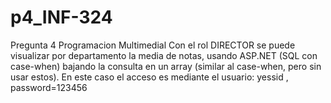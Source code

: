 # p4_INF-324
Pregunta 4 Programacion Multimedial
Con el rol DIRECTOR se puede visualizar por departamento la media de notas, usando ASP.NET (SQL con case-when) bajando la consulta en un array (similar al case-when, pero sin usar estos).
En este caso el acceso es mediante el usuario:  yessid  , password=123456
